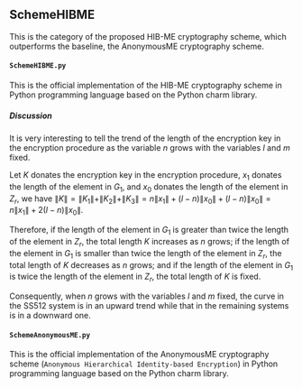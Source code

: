 ## SchemeHIBME

This is the category of the proposed HIB-ME cryptography scheme, which outperforms the baseline, the AnonymousME cryptography scheme. 

#### ``SchemeHIBME.py``

This is the official implementation of the HIB-ME cryptography scheme in Python programming language based on the Python charm library. 

##### Discussion

It is very interesting to tell the trend of the length of the encryption key in the encryption procedure as the variable $n$ grows with the variables $l$ and $m$ fixed. 

Let $K$ donates the encryption key in the encryption procedure, $x_1$ donates the length of the element in $G_1$, and $x_0$ donates the length of the element in $Z_r$, we have $\|K\| = \|K_1\| + \|K_2\| + \|K_3\| = n\|x_1\| + (l - n)\|x_0\| + (l - n)\|x_0\| = n\|x_1\| + 2(l - n)\|x_0\|$. 

Therefore, if the length of the element in $G_1$ is greater than twice the length of the element in $Z_r$, the total length $K$ increases as $n$ grows; if the length of the element in $G_1$ is smaller than twice the length of the element in $Z_r$, the total length of $K$ decreases as $n$ grows; and if the length of the element in $G_1$ is twice the length of the element in $Z_r$, the total length of $K$ is fixed. 

Consequently, when $n$ grows with the variables $l$ and $m$ fixed, the curve in the SS512 system is in an upward trend while that in the remaining systems is in a downward one. 

#### ``SchemeAnonymousME.py``

This is the official implementation of the AnonymousME cryptography scheme (``Anonymous Hierarchical Identity-based Encryption``) in Python programming language based on the Python charm library. 
